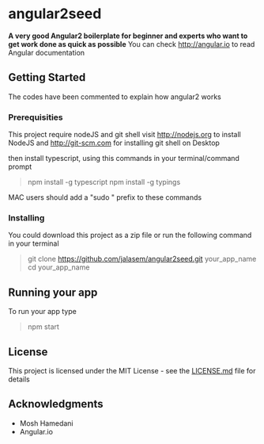 # angular2seed

**A very good Angular2 boilerplate for beginner and experts who want to get work done as quick as possible**
You can check http://angular.io to read Angular documentation

## Getting Started

The codes have been commented to explain how angular2 works

### Prerequisities

This project require nodeJS and git shell
visit http://nodejs.org to install NodeJS and http://git-scm.com for installing git shell on Desktop

then install typescript, using this commands in your terminal/command prompt

> npm install -g typescript
> npm install -g typings

MAC users should add a "sudo " prefix to these commands

### Installing

You could download this project as a zip file or run the following command in your terminal

> git clone https://github.com/jalasem/angular2seed.git your_app_name
> cd your_app_name

## Running your app

To run your app type 
> npm start


## License

This project is licensed under the MIT License - see the [LICENSE.md](LICENSE.md) file for details

## Acknowledgments

* Mosh Hamedani
* Angular.io